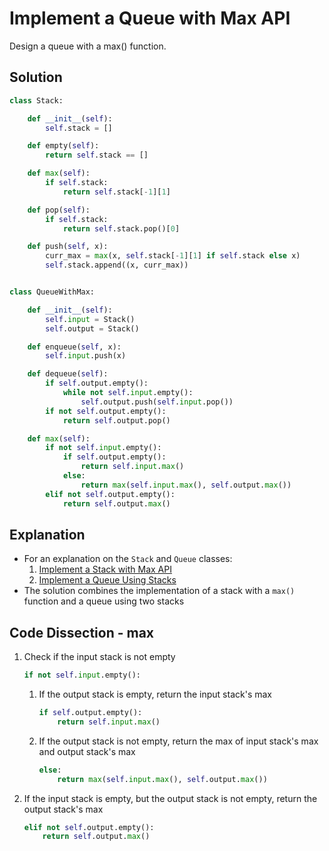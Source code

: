 # Implement a Queue with Max API
Design a queue with a max() function.

## Solution
```python
class Stack:

    def __init__(self):
        self.stack = []

    def empty(self):
        return self.stack == []

    def max(self):
        if self.stack:
            return self.stack[-1][1]

    def pop(self):
        if self.stack:
            return self.stack.pop()[0]

    def push(self, x):
        curr_max = max(x, self.stack[-1][1] if self.stack else x)
        self.stack.append((x, curr_max))


class QueueWithMax:

    def __init__(self):
        self.input = Stack()
        self.output = Stack()

    def enqueue(self, x):
        self.input.push(x)

    def dequeue(self):
        if self.output.empty():
            while not self.input.empty():
                self.output.push(self.input.pop())
        if not self.output.empty():
            return self.output.pop()

    def max(self):
        if not self.input.empty():
            if self.output.empty():
                return self.input.max()
            else:
                return max(self.input.max(), self.output.max())
        elif not self.output.empty():
            return self.output.max()
```

## Explanation
* For an explanation on the `Stack` and `Queue` classes:
    1. [Implement a Stack with Max API](stack_with_max.md)
    2. [Implement a Queue Using Stacks](queue_from_stacks.md)
* The solution combines the implementation of a stack with a `max()` function and a queue using two stacks

## Code Dissection - max
1. Check if the input stack is not empty
    ```python
    if not self.input.empty():
    ```
    1. If the output stack is empty, return the input stack's max
        ```python
        if self.output.empty():
            return self.input.max()
        ```
    2. If the output stack is not empty, return the max of input stack's max and output stack's max
        ```python
        else:
            return max(self.input.max(), self.output.max())
        ```
2. If the input stack is empty, but the output stack is not empty, return the output stack's max
    ```python
    elif not self.output.empty():
        return self.output.max()
    ```